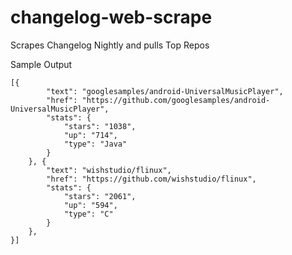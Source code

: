 # changelog-web-scrape
Scrapes Changelog Nightly and pulls Top Repos

Sample Output
```
[{
        "text": "googlesamples/android-UniversalMusicPlayer",
        "href": "https://github.com/googlesamples/android-UniversalMusicPlayer",
        "stats": {
            "stars": "1038",
            "up": "714",
            "type": "Java"
        }
    }, {
        "text": "wishstudio/flinux",
        "href": "https://github.com/wishstudio/flinux",
        "stats": {
            "stars": "2061",
            "up": "594",
            "type": "C"
        }
    },
}]

```
